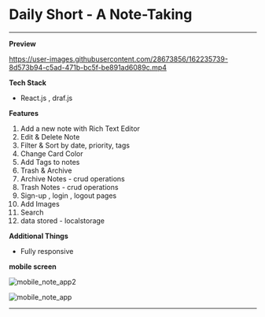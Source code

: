 <h1> Daily Short - A Note-Taking </h1>
<hr/>

<b> Preview </b>


https://user-images.githubusercontent.com/28673856/162235739-8d573b94-c5ad-471b-bc5f-be891ad6089c.mp4

<b> Tech Stack </b>

- React.js , draf.js

<b> Features </b>

<ol>
  <li> Add a new note with Rich Text Editor </li>
  <li> Edit & Delete Note </li>
  <li> Filter & Sort by date, priority, tags</li>
  <li> Change Card Color </li>
  <li> Add Tags to notes</li>
  <li> Trash & Archive</li>
  <li> Archive Notes - crud operations </li>
  <li> Trash Notes - crud operations </li>
  <li> Sign-up , login , logout pages</li>
  <li> Add Images </li>
  <li> Search </li>
  <li> data stored - localstorage </li>
</ol>

<b>   Additional Things </b>
 - Fully responsive
 
 <b> mobile screen  </b>
  
![mobile_note_app2](https://user-images.githubusercontent.com/28673856/162237151-137e72a1-55bc-4820-813a-27b1b62dc4a5.png)

![mobile_note_app](https://user-images.githubusercontent.com/28673856/162237125-f4393d13-9358-40cd-9320-b936ae6809eb.png)

<hr/>

